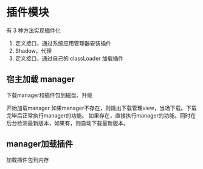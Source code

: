 # 插件模块

有 3 种方法实现插件化

1. 定义接口，通过系统应用管理器安装插件
2. Shadow，代理
3. 定义接口，通过自己的 classLoader 加载插件


## 宿主加载 manager
下载manager和插件包到磁盘、升级

开始加载manager
如果manager不存在，则跳出下载管理view，当场下载。下载完毕后正常执行manager的功能。
如果存在，直接执行manager的功能。同时在后台检测最新版本，如果有，则自动下载最新版本。

## manager加载插件
加载插件包到内存
